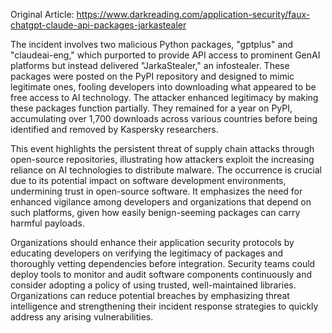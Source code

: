 Original Article: https://www.darkreading.com/application-security/faux-chatgpt-claude-api-packages-jarkastealer

The incident involves two malicious Python packages, "gptplus" and "claudeai-eng," which purported to provide API access to prominent GenAI platforms but instead delivered "JarkaStealer," an infostealer. These packages were posted on the PyPI repository and designed to mimic legitimate ones, fooling developers into downloading what appeared to be free access to AI technology. The attacker enhanced legitimacy by making these packages function partially. They remained for a year on PyPI, accumulating over 1,700 downloads across various countries before being identified and removed by Kaspersky researchers.

This event highlights the persistent threat of supply chain attacks through open-source repositories, illustrating how attackers exploit the increasing reliance on AI technologies to distribute malware. The occurrence is crucial due to its potential impact on software development environments, undermining trust in open-source software. It emphasizes the need for enhanced vigilance among developers and organizations that depend on such platforms, given how easily benign-seeming packages can carry harmful payloads.

Organizations should enhance their application security protocols by educating developers on verifying the legitimacy of packages and thoroughly vetting dependencies before integration. Security teams could deploy tools to monitor and audit software components continuously and consider adopting a policy of using trusted, well-maintained libraries. Organizations can reduce potential breaches by emphasizing threat intelligence and strengthening their incident response strategies to quickly address any arising vulnerabilities.